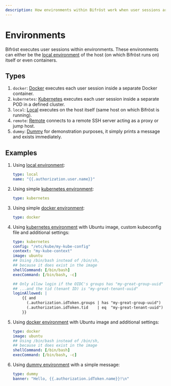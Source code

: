 ```yaml
---
description: How environments within Bifröst work when user sessions are executed.
---
```


# Environments

Bifröst executes user sessions within environments. These environments can either be the [local environment](local.md) of the host (on which Bifröst runs on) itself or even containers.

## Types

1. `docker`: [Docker](docker.md) executes each user session inside a separate Docker container.
2. `kubernetes`: [Kubernetes](kubernetes.md) executes each user session inside a separate POD in a defined cluster.
3. `local`: [Local](local.md) executes on the host itself (same host on which Bifröst is running).
4. `remote`: [Remote](remote.md) connects to a remote SSH server acting as a proxy or jump host.
5. `dummy`: [Dummy](dummy.md) for demonstration purposes, it simply prints a message and exists immediately.

## Examples

1. Using [local environment](local.md):
   ```yaml
   type: local
   name: "{{.authorization.user.name}}"
   ```
2. Using simple [kubernetes environment](kubernetes.md):
   ```yaml
   type: kubernetes
   ```
3. Using simple [docker environment](docker.md):
   ```yaml
   type: docker
   ```
4. Using [kubernetes environment](kubernetes.md) with Ubuntu image, custom kubeconfig file and additional settings:
   ```yaml
   type: kubernetes
   config: "/etc/kube/my-kube-config"
   context: "my-kube-context"
   image: ubuntu
   ## Using /bin/bash instead of /bin/sh,
   ## because it does exist in the image
   shellCommand: [/bin/bash]
   execCommand: [/bin/bash, -c]

   ## Only allow login if the OIDC's groups has "my-great-group-uuid"
   ## ...and the tid (tenant ID) is "my-great-tenant-uuid"
   loginAllowed: |
       {{ and
         (.authorization.idToken.groups | has "my-great-group-uuid")
         (.authorization.idToken.tid    | eq  "my-great-tenant-uuid")
       }}
   ```
5. Using [docker environment](docker.md) with Ubuntu image and additional settings:
   ```yaml
   type: docker
   image: ubuntu
   ## Using /bin/bash instead of /bin/sh,
   ## because it does exist in the image
   shellCommand: [/bin/bash]
   execCommand: [/bin/bash, -c]
   ```
6. Using [dummy environment](dummy.md) with a simple message:
   ```yaml
   type: dummy
   banner: "Hello, {{.authorization.idToken.name}}!\n"
   ```
